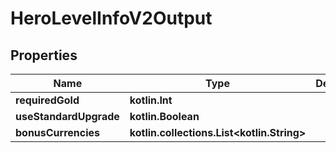 
# HeroLevelInfoV2Output

## Properties
| Name | Type | Description | Notes |
| ------------ | ------------- | ------------- | ------------- |
| **requiredGold** | **kotlin.Int** |  |  |
| **useStandardUpgrade** | **kotlin.Boolean** |  |  [optional] |
| **bonusCurrencies** | **kotlin.collections.List&lt;kotlin.String&gt;** |  |  [optional] |



